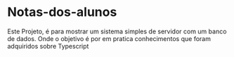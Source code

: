 # Notas-dos-alunos
Este Projeto, é para mostrar um sistema simples de servidor com um banco de dados. Onde o objetivo é por em pratica conhecimentos que foram adquiridos sobre Typescript
